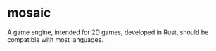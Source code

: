 # mosaic
A game engine, intended for 2D games, developed in Rust, should be compatible with most languages.
